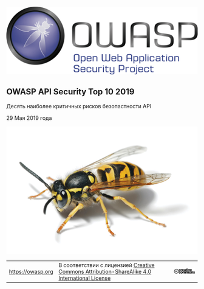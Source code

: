 ![OWASP LOGO](images/owasp-logo.png)

## OWASP API Security Top 10 2019

Десять наиболее критичных рисков безопастности API

29 Мая 2019 года

![WASP Logo URL TBA](images/front-wasp.png)

| | | |
| - | - | - |
| https://owasp.org | В соответствии с лицензией [Creative Commons Attribution-ShareAlike 4.0 International License][1] | ![Creative Commons License Logo](images/front-cc.png) |

[1]: http://creativecommons.org/licenses/by-sa/4.0/


